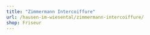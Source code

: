 ```yaml
---
title: "Zimmermann Intercoiffure"
url: /hausen-im-wiesental/zimmermann-intercoiffure/
shop: Friseur
---
```

